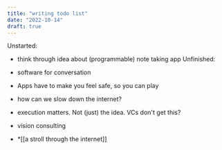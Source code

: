 ```yaml
---
title: "writing todo list"
date: "2022-10-14"
draft: true
---
```


Unstarted:

- think through idea about (programmable) note taking app
Unfinished:
* software for conversation
* Apps have to make you feel safe, so you can play 
* how can we slow down the internet?
* execution matters. Not (just) the idea. VCs don't get this?
* vision consulting

* *[[a stroll through the internet]]
